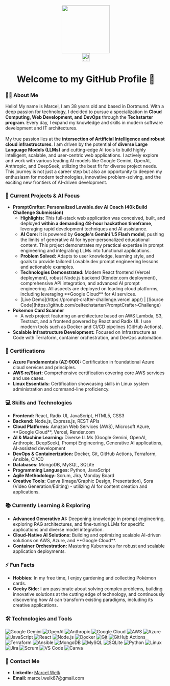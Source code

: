 <div align="center">
  <img height="150" src="https://techstarter.de/wp-content/uploads/2024/04/Techstarter-Logo_white-background.png" />
</div>

<div align="center">
  <a href="https://www.linkedin.com/in/marcel-welk-572a412ab/" target="_blank">
    <img src="https://img.shields.io/static/v1?message=LinkedIn&logo=linkedin&label=&color=0077B5&logoColor=white&labelColor=&style=for-the-badge" height="25" alt="linkedin logo" />
  </a>
</div>

<h1 align="center">Welcome to my GitHub Profile 👋</h1>

<h3 align="left">👨‍💻 About Me</h3>

<p align="left">
Hello! My name is Marcel, I am 38 years old and based in Dortmund. With a deep passion for technology, I decided to pursue a specialization in <strong>Cloud Computing, Web Development, and DevOps</strong> through the <strong>Techstarter program</strong>. Every day, I expand my knowledge and skills in modern software development and IT architectures.<br><br>
My true passion lies at the <strong>intersection of Artificial Intelligence and robust cloud infrastructures</strong>. I am driven by the potential of <strong>diverse Large Language Models (LLMs)</strong> and cutting-edge AI tools to build highly intelligent, scalable, and user-centric web applications. I actively explore and work with various leading AI models like Google Gemini, OpenAI, Anthropic, and DeepSeek, utilizing the best fit for diverse project needs. This journey is not just a career step but also an opportunity to deepen my enthusiasm for modern technologies, innovative problem-solving, and the exciting new frontiers of AI-driven development.
</p>

<h3 align="left">🔭 Current Projects & AI Focus</h3>

<ul align="left">
  <li>
    <strong>PromptCrafter: Personalized Lovable.dev AI Coach (40k Build Challenge Submission)</strong>
    <ul>
      <li><strong>Highlights:</strong> This full-stack web application was conceived, built, and deployed <strong>within a demanding 48-hour hackathon timeframe</strong>, leveraging rapid development techniques and AI assistance.</li>
      <li><strong>AI Core:</strong> It is powered by <strong>Google's Gemini 1.5 Flash model</strong>, pushing the limits of generative AI for hyper-personalized educational content. This project demonstrates my practical expertise in prompt engineering and integrating LLMs into functional applications.</li>
      <li><strong>Problem Solved:</strong> Adapts to user knowledge, learning style, and goals to provide tailored Lovable.dev prompt engineering lessons and actionable examples.</li>
      <li><strong>Technologies Demonstrated:</strong> Modern React frontend (Vercel deployment), robust Node.js backend (Render.com deployment), comprehensive API integration, and advanced AI prompt engineering. All aspects are deployed on leading cloud platforms, including leveraging **Google Cloud** for AI services.</li>
      <li>[Live Demo](https://prompt-crafter-challenge.vercel.app/) | [Source Code](https://github.com/celtechstarter/PromptCrafter-Challenge)</li>
    </ul>
  </li>
  <li>
    <strong>Pokemon Card Scanner</strong>
    <ul>
      <li>A web project featuring an architecture based on AWS Lambda, S3, Textract, and a frontend powered by React and Radix UI. I use modern tools such as Docker and CI/CD pipelines (GitHub Actions).</li>
    </ul>
  </li>
  <li>
    <strong>Scalable Infrastructure Development:</strong> Focused on Infrastructure as Code with Terraform, container orchestration, and DevOps automation.
  </li>
</ul>

<h3 align="left">📜 Certifications</h3>

<ul align="left">
  <li><strong>Azure Fundamentals (AZ-900):</strong> Certification in foundational Azure cloud services and principles.</li>
  <li><strong>AWS re/Start:</strong> Comprehensive certification covering core AWS services and use cases.</li>
  <li><strong>Linux Essentials:</strong> Certification showcasing skills in Linux system administration and command-line proficiency.</li>
</ul>

<h3 align="left">💻 Skills and Technologies</h3>

<ul align="left">
  <li><strong>Frontend:</strong> React, Radix UI, JavaScript, HTML5, CSS3</li>
  <li><strong>Backend:</strong> Node.js, Express.js, REST APIs</li>
  <li><strong>Cloud Platforms:</strong> Amazon Web Services (AWS), Microsoft Azure, **Google Cloud**, Vercel, Render.com</li>
  <li><strong>AI & Machine Learning:</strong> Diverse LLMs (Google Gemini, OpenAI, Anthropic, DeepSeek), Prompt Engineering, Generative AI applications, AI-assisted development</li>
  <li><strong>DevOps & Containerization:</strong> Docker, Git, GitHub Actions, Terraform, Ansible, CI/CD</li>
  <li><strong>Databases:</strong> MongoDB, MySQL, SQLite</li>
  <li><strong>Programming Languages:</strong> Python, JavaScript</li>
  <li><strong>Agile Methodology:</strong> Scrum, Jira, Monday Board</li>
  <li><strong>Creative Tools:</strong> Canva (Image/Graphic Design, Presentation), Sora (Video Generation/Editing) - utilizing AI for content creation and applications.</li>
</ul>

<h3 align="left">📚 Currently Learning & Exploring</h3>

<ul align="left">
  <li><strong>Advanced Generative AI:</strong> Deepening knowledge in prompt engineering, exploring RAG architectures, and fine-tuning LLMs for specific applications and diverse model integration.</li>
  <li><strong>Cloud-Native AI Solutions:</strong> Building and optimizing scalable AI-driven solutions on AWS, Azure, and **Google Cloud**.</li>
  <li><strong>Container Orchestration:</strong> Mastering Kubernetes for robust and scalable application deployments.</li>
</ul>

<h3 align="left">⚡ Fun Facts</h3>

<ul align="left">
  <li><strong>Hobbies:</strong> In my free time, I enjoy gardening and collecting Pokémon cards.</li>
  <li><strong>Geeky Side:</strong> I am passionate about solving complex problems, building innovative solutions at the cutting edge of technology, and continuously discovering how AI can transform existing paradigms, including its creative applications.</li>
</ul>

<h3 align="left">🛠 Technologies and Tools</h3>

<p align="left">
  <img src="https://img.shields.io/badge/Google%20Gemini-4285F4?style=for-the-badge&logo=google&logoColor=white" alt="Google Gemini" />
  <img src="https://img.shields.io/badge/OpenAI-40B9A5?style=for-the-badge&logo=openai&logoColor=white" alt="OpenAI" />
  <img src="https://img.shields.io/badge/Anthropic-9B59B6?style=for-the-badge&logo=anthropic&logoColor=white" alt="Anthropic" />
  <img src="https://img.shields.io/badge/Google%20Cloud-4285F4?style=for-the-badge&logo=googlecloud&logoColor=white" alt="Google Cloud" />
  <img src="https://img.shields.io/badge/Amazon%20AWS-FF9900?style=for-the-badge&logo=amazonaws&logoColor=white" alt="AWS" />
  <img src="https://img.shields.io/badge/Azure-0078D4?style=for-the-badge&logo=microsoftazure&logoColor=white" alt="Azure" />
  <img src="https://img.shields.io/badge/JavaScript-F7DF1E?style=for-the-badge&logo=javascript&logoColor=black" alt="JavaScript" />
  <img src="https://img.shields.io/badge/React-61DAFB?style=for-the-badge&logo=react&logoColor=black" alt="React" />
  <img src="https://img.io/badge/Node.js-339933?style=for-the-badge&logo=nodedotjs&logoColor=white" alt="Node.js" />
  <img src="https://img.shields.io/badge/Docker-2496ED?style=for-the-badge&logo=docker&logoColor=white" alt="Docker" />
  <img src="https://img.shields.io/badge/Git-F05032?style=for-the-badge&logo=git&logoColor=white" alt="Git" />
  <img src="https://img.shields.io/badge/GitHub%20Actions-2088FF?style=for-the-badge&logo=githubactions&logoColor=white" alt="GitHub Actions" />
  <img src="https://img.shields.io/badge/Terraform-7B42BC?style=for-the-badge&logo=terraform&logoColor=white" alt="Terraform" />
  <img src="https://img.shields.io/badge/Ansible-EE0000?style=for-the-badge&logo=ansible&logoColor=white" alt="Ansible" />
  <img src="https://img.shields.io/badge/MongoDB-47A248?style=for-the-badge&logo=mongodb&logoColor=white" alt="MongoDB" />
  <img src="https://img.shields.io/badge/MySQL-4479A1?style=for-the-badge&logo=mysql&logoColor=white" alt="MySQL" />
  <img src="https://img.shields.io/badge/SQLite-003B57?style=for-the-badge&logo=sqlite&logoColor=white" alt="SQLite" />
  <img src="https://img.shields.io/badge/Python-3776AB?style=for-the-badge&logo=python&logoColor=white" alt="Python" />
  <img src="https://img.shields.io/badge/Linux-FCC624?style=for-the-badge&logo=linux&logoColor=black" alt="Linux" />
  <img src="https://img.shields.io/badge/Jira-0052CC?style=for-the-badge&logo=jira&logoColor=white" alt="Jira" />
  <img src="https://img.shields.io/badge/Scrum-007FFF?style=for-the-badge&logo=scrumalliance&logoColor=white" alt="Scrum" />
  <img src="https://img.shields.io/badge/VS%20Code-007ACC?style=for-the-badge&logo=visualstudiocode&logoColor=white" alt="VS Code" />
  <img src="https://img.shields.io/badge/Canva-00C4CC?style=for-the-badge&logo=canva&logoColor=white" alt="Canva" />
  </p>

<h3 align="left">🔗 Contact Me</h3>

<ul align="left">
  <li><strong>LinkedIn:</strong> <a href="https://www.linkedin.com/in/marcel-welk-572a412ab/" target="_blank">Marcel Welk</a></li>
  <li><strong>Email:</strong> marcel.welk87@gmail.com</li>
</ul>

